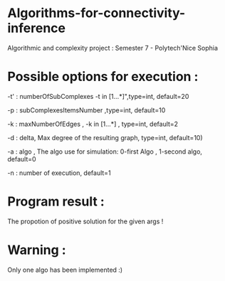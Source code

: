 # Algorithms-for-connectivity-inference
Algorithmic and complexity project : Semester 7 - Polytech'Nice Sophia

# Possible options for execution :

-t' : numberOfSubComplexes -t in [1...*]",type=int, default=20

-p  : subComplexesItemsNumber ,type=int, default=10

-k  : maxNumberOfEdges , -k in [1...*] , type=int, default=2

-d  : delta, Max degree of the resulting graph, type=int, default=10)

-a  : algo , The algo use for simulation: 0-first Algo , 1-second algo, default=0

-n  : number of execution, default=1

# Program result :

The propotion of positive solution for the given args !

# Warning :
Only one algo has been implemented :)

